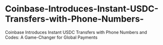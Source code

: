 # Coinbase-Introduces-Instant-USDC-Transfers-with-Phone-Numbers-
Coinbase Introduces Instant USDC Transfers with Phone Numbers and Codes: A Game-Changer for Global Payments
